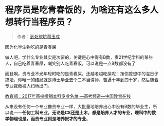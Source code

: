 # 程序员是吃青春饭的，为啥还有这么多人想转行当程序员？



> 作者：[到处挖坑蒋玉成](https://www.zhihu.com/question/56604024/answer/273549780)

因为化学生物吃的是青春屎

做人吧，学什么专业其实是次要的，关键是心中得有B数，贵21世纪学科的某些人，自己吃着青春屎，嘲笑别人吃青春饭，可以说是一点B数都没有了

而且啊，贵专业不光年轻时吃的是青春屎，还越老越吃屎呢！按你臆想中的混日子搞法，你唯一的结局就是博士毕业去个二本当讲师，苦逼十年到四十岁，然后随着专业裁撤被人扫地出门。

[教育部：2017年高校撤销本科专业名单 ―高考频道―中国教育在线](//link.zhihu.com/?target=http%3A//zhuanye.eol.cn/biangeng/201703/t20170321_1499807.shtml)

从来没有任何一个专业像贵专业一样，大批量地培养出心中没有B数的毕业生，所以说——**任何工科专业，无论是CS还是土木，都是培养人才的专业，理科中的数学物理也是，而贵专业则是培养奴才的专业**。